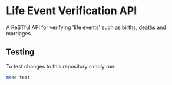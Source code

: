 Life Event Verification API
===========================

A ReSTful API for verifying 'life events' such as births, deaths and marriages.

Testing
-------

To test changes to this repository simply run:
```bash
make test
```
